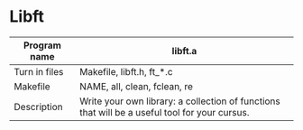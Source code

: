 # Libft
|  Program name |                                           libft.a                                           |
| ------------- | ------------------------------------------------------------------------------------------- |
| Turn in files |                                 Makefile, libft.h, ft_*.c                                   |
|    Makefile   |                                NAME, all, clean, fclean, re                                 |
|   Description |Write your own library: a collection of functions that will be a useful tool for your cursus.|
